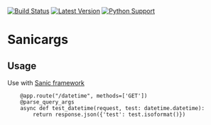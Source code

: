 [![Build Status](https://travis-ci.org/trustpilot/python-sanicargs.svg?branch=master)](https://travis-ci.org/trustpilot/python-sanicargs) [![Latest Version](https://img.shields.io/pypi/v/sanicargs.svg)](https://pypi.python.org/pypi/sanicargs) [![Python Support](https://img.shields.io/pypi/pyversions/sanicargs.svg)](https://pypi.python.org/pypi/sanicargs)

# Sanicargs

## Usage

Use with [Sanic framework](https://github.com/channelcat/sanic)
```
    @app.route("/datetime", methods=['GET'])
    @parse_query_args
    async def test_datetime(request, test: datetime.datetime):
        return response.json({'test': test.isoformat()})
```
